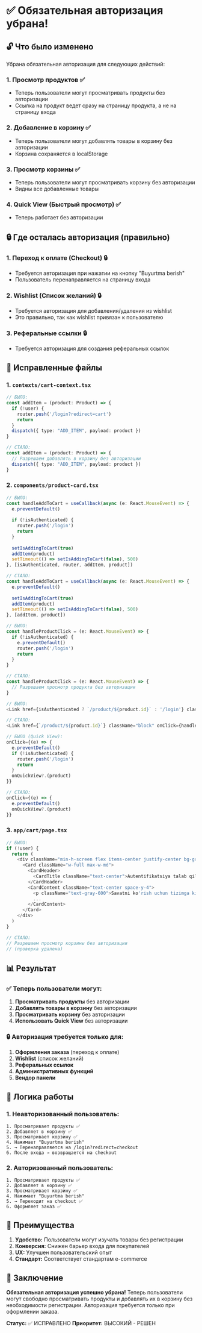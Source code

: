 # ✅ Обязательная авторизация убрана!

## 🔓 Что было изменено

Убрана обязательная авторизация для следующих действий:

### 1. **Просмотр продуктов** ✅
- Теперь пользователи могут просматривать продукты без авторизации
- Ссылка на продукт ведет сразу на страницу продукта, а не на страницу входа

### 2. **Добавление в корзину** ✅
- Теперь пользователи могут добавлять товары в корзину без авторизации
- Корзина сохраняется в localStorage

### 3. **Просмотр корзины** ✅
- Теперь пользователи могут просматривать корзину без авторизации
- Видны все добавленные товары

### 4. **Quick View (Быстрый просмотр)** ✅
- Теперь работает без авторизации

## 🔒 Где осталась авторизация (правильно)

### 1. **Переход к оплате (Checkout)** 🔒
- Требуется авторизация при нажатии на кнопку "Buyurtma berish"
- Пользователь перенаправляется на страницу входа

### 2. **Wishlist (Список желаний)** 🔒
- Требуется авторизация для добавления/удаления из wishlist
- Это правильно, так как wishlist привязан к пользователю

### 3. **Реферальные ссылки** 🔒
- Требуется авторизация для создания реферальных ссылок

## 🔧 Исправленные файлы

### 1. **`contexts/cart-context.tsx`**
```typescript
// БЫЛО:
const addItem = (product: Product) => {
  if (!user) {
    router.push('/login?redirect=cart')
    return
  }
  dispatch({ type: "ADD_ITEM", payload: product })
}

// СТАЛО:
const addItem = (product: Product) => {
  // Разрешаем добавлять в корзину без авторизации
  dispatch({ type: "ADD_ITEM", payload: product })
}
```

### 2. **`components/product-card.tsx`**
```typescript
// БЫЛО:
const handleAddToCart = useCallback(async (e: React.MouseEvent) => {
  e.preventDefault()
  
  if (!isAuthenticated) {
    router.push('/login')
    return
  }
  
  setIsAddingToCart(true)
  addItem(product)
  setTimeout(() => setIsAddingToCart(false), 500)
}, [isAuthenticated, router, addItem, product])

// СТАЛО:
const handleAddToCart = useCallback(async (e: React.MouseEvent) => {
  e.preventDefault()
  
  setIsAddingToCart(true)
  addItem(product)
  setTimeout(() => setIsAddingToCart(false), 500)
}, [addItem, product])
```

```typescript
// БЫЛО:
const handleProductClick = (e: React.MouseEvent) => {
  if (!isAuthenticated) {
    e.preventDefault()
    router.push('/login')
    return
  }
}

// СТАЛО:
const handleProductClick = (e: React.MouseEvent) => {
  // Разрешаем просмотр продукта без авторизации
}
```

```typescript
// БЫЛО:
<Link href={isAuthenticated ? `/product/${product.id}` : '/login'} className="block" onClick={handleProductClick}>

// СТАЛО:
<Link href={`/product/${product.id}`} className="block" onClick={handleProductClick}>
```

```typescript
// БЫЛО (Quick View):
onClick={(e) => {
  e.preventDefault()
  if (!isAuthenticated) {
    router.push('/login')
    return
  }
  onQuickView?.(product)
}}

// СТАЛО:
onClick={(e) => {
  e.preventDefault()
  onQuickView?.(product)
}}
```

### 3. **`app/cart/page.tsx`**
```typescript
// БЫЛО:
if (!user) {
  return (
    <div className="min-h-screen flex items-center justify-center bg-gray-50">
      <Card className="w-full max-w-md">
        <CardHeader>
          <CardTitle className="text-center">Autentifikatsiya talab qilinadi</CardTitle>
        </CardHeader>
        <CardContent className="text-center space-y-4">
          <p className="text-gray-600">Savatni ko'rish uchun tizimga kirish kerak</p>
          ...
        </CardContent>
      </Card>
    </div>
  )
}

// СТАЛО:
// Разрешаем просмотр корзины без авторизации
// (проверка удалена)
```

## 📊 Результат

### ✅ Теперь пользователи могут:

1. **Просматривать продукты** без авторизации
2. **Добавлять товары в корзину** без авторизации
3. **Просматривать корзину** без авторизации
4. **Использовать Quick View** без авторизации

### 🔒 Авторизация требуется только для:

1. **Оформления заказа** (переход к оплате)
2. **Wishlist** (список желаний)
3. **Реферальных ссылок**
4. **Административных функций**
5. **Вендор панели**

## 🎯 Логика работы

### 1. **Неавторизованный пользователь:**
```
1. Просматривает продукты ✅
2. Добавляет в корзину ✅
3. Просматривает корзину ✅
4. Нажимает "Buyurtma berish"
5. → Перенаправляется на /login?redirect=checkout
6. После входа → возвращается на checkout
```

### 2. **Авторизованный пользователь:**
```
1. Просматривает продукты ✅
2. Добавляет в корзину ✅
3. Просматривает корзину ✅
4. Нажимает "Buyurtma berish"
5. → Переходит на checkout ✅
6. Оформляет заказ ✅
```

## 🚀 Преимущества

1. **Удобство:** Пользователи могут изучать товары без регистрации
2. **Конверсия:** Снижен барьер входа для покупателей
3. **UX:** Улучшен пользовательский опыт
4. **Стандарт:** Соответствует стандартам e-commerce

## 📝 Заключение

**Обязательная авторизация успешно убрана!** Теперь пользователи могут свободно просматривать продукты и добавлять их в корзину без необходимости регистрации. Авторизация требуется только при оформлении заказа.

**Статус:** ✅ ИСПРАВЛЕНО
**Приоритет:** ВЫСОКИЙ - РЕШЕН

